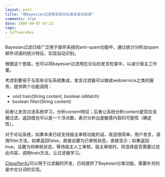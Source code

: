 ```yaml
---
layout: post
title: "用bayesian过滤来实现论坛发言自动检查"
comments: true
date: 2004-09-07 07:21
tags:
- SoftwareDev
---
```

Bayesian过滤已经广泛用于邮件系统的anti-spam功能中，通过统计分析出spam邮件词语的统计特征，实现自动识别。

根据这个思路，也可以将bayesian过滤用在论坛的发言检查中，以减少版主工作量。

考虑到要易于与现有论坛系统集成，发言过滤器可以做成webservice之类的服务，提供两个功能调用：

  * void train(String content, boolean isMatch) 
  * boolean filter(String content)

前者让发言过滤系统学习，分析content特征；后者让系统分析content是否应该被过滤，返回值也可以是一个浮点数，表示分析出是敏感内容的可能性（确定性）。

对于论坛系统，如果本来已经支持版主审核功能的话，改造很简单。用户发言，调用filter方法，如果返回false，直接设置为已审核状态，直接显示；如果返回true，设置为待审核状态，等待版主人工审核。版主审核时，将选择是否需要过滤此内容，调用train方法，让过滤器学习。

[Classifier4J](http://classifier4j.sourceforge.net/)可以用于过滤器的开发，已经提供了Bayesian分类功能，需要补充的是中文分词的实现。
